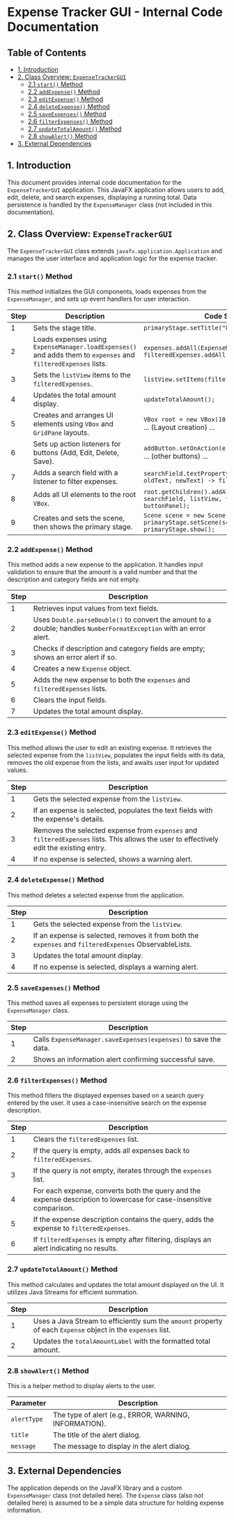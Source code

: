 # Expense Tracker GUI - Internal Code Documentation

## Table of Contents

* [1. Introduction](#1-introduction)
* [2. Class Overview: `ExpenseTrackerGUI`](#2-class-overview-expensetrackergui)
    * [2.1 `start()` Method](#21-start-method)
    * [2.2 `addExpense()` Method](#22-addexpense-method)
    * [2.3 `editExpense()` Method](#23-editexpense-method)
    * [2.4 `deleteExpense()` Method](#24-deleteexpense-method)
    * [2.5 `saveExpenses()` Method](#25-saveexpenses-method)
    * [2.6 `filterExpenses()` Method](#26-filterexpenses-method)
    * [2.7 `updateTotalAmount()` Method](#27-updatetotalamount-method)
    * [2.8 `showAlert()` Method](#28-showalert-method)
* [3. External Dependencies](#3-external-dependencies)


<a name="1-introduction"></a>
## 1. Introduction

This document provides internal code documentation for the `ExpenseTrackerGUI` application.  This JavaFX application allows users to add, edit, delete, and search expenses, displaying a running total.  Data persistence is handled by the `ExpenseManager` class (not included in this documentation).


<a name="2-class-overview-expensetrackergui"></a>
## 2. Class Overview: `ExpenseTrackerGUI`

The `ExpenseTrackerGUI` class extends `javafx.application.Application` and manages the user interface and application logic for the expense tracker.


<a name="21-start-method"></a>
### 2.1 `start()` Method

This method initializes the GUI components, loads expenses from the `ExpenseManager`, and sets up event handlers for user interaction.

| Step | Description | Code Snippet |
|---|---|---|
| 1 | Sets the stage title. | `primaryStage.setTitle("Expense Tracker");` |
| 2 | Loads expenses using `ExpenseManager.loadExpenses()` and adds them to `expenses` and `filteredExpenses` lists. | `expenses.addAll(ExpenseManager.loadExpenses());` <br> `filteredExpenses.addAll(expenses);` |
| 3 | Sets the `listView` items to the `filteredExpenses`. | `listView.setItems(filteredExpenses);` |
| 4 | Updates the total amount display. | `updateTotalAmount();` |
| 5 | Creates and arranges UI elements using `VBox` and `GridPane` layouts. |  `VBox root = new VBox(10);` <br> ... (Layout creation) ... |
| 6 | Sets up action listeners for buttons (Add, Edit, Delete, Save). | `addButton.setOnAction(e -> addExpense());` <br> ... (other buttons) ... |
| 7 | Adds a search field with a listener to filter expenses. | `searchField.textProperty().addListener((obs, oldText, newText) -> filterExpenses(newText));` |
| 8 | Adds all UI elements to the root `VBox`. | `root.getChildren().addAll(inputLayout, searchField, listView, totalAmountLabel, buttonPanel);` |
| 9 | Creates and sets the scene, then shows the primary stage. | `Scene scene = new Scene(root, 400, 600);` <br> `primaryStage.setScene(scene);` <br> `primaryStage.show();` |


<a name="22-addexpense-method"></a>
### 2.2 `addExpense()` Method

This method adds a new expense to the application.  It handles input validation to ensure that the amount is a valid number and that the description and category fields are not empty.

| Step | Description |
|---|---|
| 1 | Retrieves input values from text fields. |
| 2 | Uses `Double.parseDouble()` to convert the amount to a double; handles `NumberFormatException` with an error alert. |
| 3 | Checks if description and category fields are empty; shows an error alert if so. |
| 4 | Creates a new `Expense` object. |
| 5 | Adds the new expense to both the `expenses` and `filteredExpenses` lists. |
| 6 | Clears the input fields. |
| 7 | Updates the total amount display. |


<a name="23-editexpense-method"></a>
### 2.3 `editExpense()` Method

This method allows the user to edit an existing expense. It retrieves the selected expense from the `listView`, populates the input fields with its data, removes the old expense from the lists, and awaits user input for updated values.

| Step | Description |
|---|---|
| 1 | Gets the selected expense from the `listView`. |
| 2 | If an expense is selected, populates the text fields with the expense's details. |
| 3 | Removes the selected expense from `expenses` and `filteredExpenses` lists.  This allows the user to effectively edit the existing entry. |
| 4 | If no expense is selected, shows a warning alert. |


<a name="24-deleteexpense-method"></a>
### 2.4 `deleteExpense()` Method

This method deletes a selected expense from the application.

| Step | Description |
|---|---|
| 1 | Gets the selected expense from the `listView`. |
| 2 | If an expense is selected, removes it from both the `expenses` and `filteredExpenses` ObservableLists. |
| 3 | Updates the total amount display. |
| 4 | If no expense is selected, displays a warning alert. |


<a name="25-saveexpenses-method"></a>
### 2.5 `saveExpenses()` Method

This method saves all expenses to persistent storage using the `ExpenseManager` class.

| Step | Description |
|---|---|
| 1 | Calls `ExpenseManager.saveExpenses(expenses)` to save the data. |
| 2 | Shows an information alert confirming successful save. |


<a name="26-filterexpenses-method"></a>
### 2.6 `filterExpenses()` Method

This method filters the displayed expenses based on a search query entered by the user.  It uses a case-insensitive search on the expense description.

| Step | Description |
|---|---|
| 1 | Clears the `filteredExpenses` list. |
| 2 | If the query is empty, adds all expenses back to `filteredExpenses`. |
| 3 | If the query is not empty, iterates through the `expenses` list. |
| 4 | For each expense, converts both the query and the expense description to lowercase for case-insensitive comparison. |
| 5 | If the expense description contains the query, adds the expense to `filteredExpenses`. |
| 6 | If `filteredExpenses` is empty after filtering, displays an alert indicating no results. |


<a name="27-updatetotalamount-method"></a>
### 2.7 `updateTotalAmount()` Method

This method calculates and updates the total amount displayed on the UI.  It utilizes Java Streams for efficient summation.

| Step | Description |
|---|---|
| 1 | Uses a Java Stream to efficiently sum the `amount` property of each `Expense` object in the `expenses` list. |
| 2 | Updates the `totalAmountLabel` with the formatted total amount. |


<a name="28-showalert-method"></a>
### 2.8 `showAlert()` Method

This is a helper method to display alerts to the user.

| Parameter | Description |
|---|---|
| `alertType` | The type of alert (e.g., ERROR, WARNING, INFORMATION). |
| `title` | The title of the alert dialog. |
| `message` | The message to display in the alert dialog. |


<a name="3-external-dependencies"></a>
## 3. External Dependencies

The application depends on the JavaFX library and a custom `ExpenseManager` class (not detailed here).  The `Expense` class (also not detailed here) is assumed to be a simple data structure for holding expense information.
